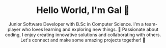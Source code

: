
<div align="center"> 
  <h1>Hello World, I'm Gal 👋</h1>
  Junior Software Developer with B.Sc in Computer Science.
  I'm a team-player who loves learning and exploring new things. 
  🌟 Passionate about coding, I enjoy creating innovative solutions and collaborating with others. 
  Let's connect and make some amazing projects together! 🚀 
</div>

